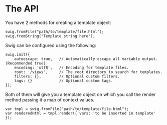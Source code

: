 # The API

You have 2 methods for creating a template object:

    swig.fromFile("path/to/template/file.html");
    swig.fromString("Template string here");


Swig can be configured using the following:

    swig.init({
        autoescape: true,   // Automatically escape all variable output. (Recommended true)
        encoding: 'utf8',   // Encoding for template files.
        root: '/views',     // The root directory to search for templates.
        filters: {},        // Optional custom filters.
        tags: {}            // Optional custom tags.
    });

Both of them will give you a template object on which you call the render method passing it a map of context values.

    var tmpl = swig.fromFile("path/to/template/file.html");
    var renderedHtml = tmpl.render({ vars: 'to be inserted in template' });
